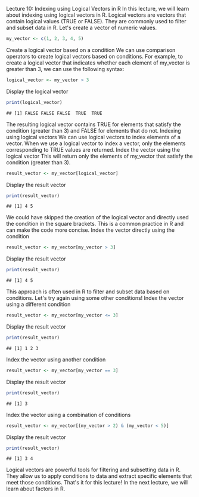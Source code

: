 Lecture 10: Indexing using Logical Vectors in R
In this lecture, we will learn about indexing using logical vectors in R.
Logical vectors are vectors that contain logical values (TRUE or FALSE).
They are commonly used to filter and subset data in R.
Let's create a vector of numeric values.


``` r
my_vector <- c(1, 2, 3, 4, 5)
```

Create a logical vector based on a condition
We can use comparison operators to create logical vectors based on conditions.
For example, to create a logical vector that indicates whether each element of my_vector is greater than 3, we can use the following syntax:


``` r
logical_vector <- my_vector > 3
```

Display the logical vector


``` r
print(logical_vector)
```

```
## [1] FALSE FALSE FALSE  TRUE  TRUE
```

The resulting logical vector contains TRUE for elements that satisfy the condition (greater than 3) and FALSE for elements that do not.
Indexing using logical vectors
We can use logical vectors to index elements of a vector.
When we use a logical vector to index a vector, only the elements corresponding to TRUE values are returned.
Index the vector using the logical vector
This will return only the elements of my_vector that satisfy the condition (greater than 3).


``` r
result_vector <- my_vector[logical_vector]
```

Display the result vector


``` r
print(result_vector)
```

```
## [1] 4 5
```

We could have skipped the creation of the logical vector and directly used the condition in the square brackets.
This is a common practice in R and can make the code more concise.
Index the vector directly using the condition


``` r
result_vector <- my_vector[my_vector > 3]
```

Display the result vector


``` r
print(result_vector)
```

```
## [1] 4 5
```

This approach is often used in R to filter and subset data based on conditions.
Let's try again using some other conditions!
Index the vector using a different condition


``` r
result_vector <- my_vector[my_vector <= 3]
```

Display the result vector


``` r
print(result_vector)
```

```
## [1] 1 2 3
```

Index the vector using another condition


``` r
result_vector <- my_vector[my_vector == 3]
```

Display the result vector


``` r
print(result_vector)
```

```
## [1] 3
```

Index the vector using a combination of conditions


``` r
result_vector <- my_vector[(my_vector > 2) & (my_vector < 5)]
```

Display the result vector


``` r
print(result_vector)
```

```
## [1] 3 4
```

Logical vectors are powerful tools for filtering and subsetting data in R.
They allow us to apply conditions to data and extract specific elements that meet those conditions.
That's it for this lecture! In the next lecture, we will learn about factors in R.
